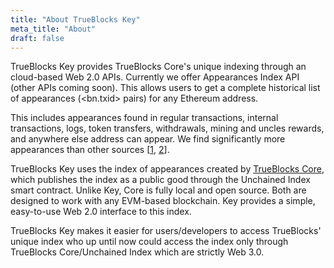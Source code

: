 ```yaml
---
title: "About TrueBlocks Key"
meta_title: "About"
draft: false
---
```


TrueBlocks Key provides TrueBlocks Core's unique indexing through an cloud-based Web 2.0 APIs. Currently we offer Appearances Index API (other APIs coming soon). This allows users to get a complete historical list of appearances (&lt;bn.txid&gt; pairs) for any Ethereum address.

This includes appearances found in regular transactions, internal transactions, logs, token transfers, withdrawals, mining and uncles rewards, and anywhere else address can appear. We find significantly more appearances than other sources [[1](https://tjayrush.medium.com/how-accurate-is-etherscan-83dab12eeedd), [2](https://medium.com/coinmonks/trueblocks-covalent-comparison-7b42f3d1e6f7)].

TrueBlocks Key uses the index of appearances created by [TrueBlocks Core](https://trueblocks.io), which publishes the index as a public good through the Unchained Index smart contract. Unlike Key, Core is fully local and open source. Both are designed to work with any EVM-based blockchain. Key provides a simple, easy-to-use Web 2.0 interface to this index.

TrueBlocks Key makes it easier for users/developers to access TrueBlocks' unique index who up until now could access the index only through TrueBlocks Core/Unchained Index which are strictly Web 3.0.
